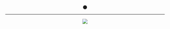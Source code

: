 <p align="center">
  <br>
  <samp>
    🌑
</samp>
  
 <div align="center">
 </div>  
</p>
  
---

<p align="center"><img src="https://raw.githubusercontent.com/catppuccin/catppuccin/dev/assets/footers/gray0_ctp_on_line.svg?sanitize=true" /></p>
